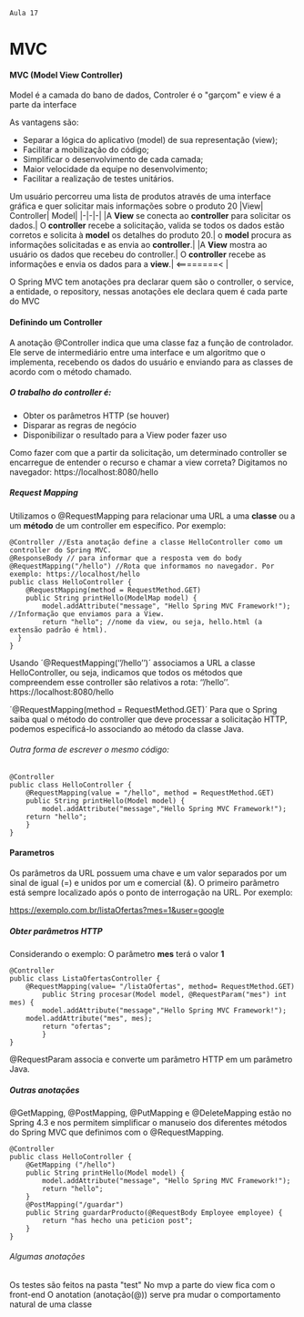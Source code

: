     Aula 17

# MVC


#### MVC (Model View Controller)
Model é a camada do bano de dados, Controler é o "garçom" e view é a parte da interface

As vantagens são: 
- Separar a lógica do aplicativo (model) de sua representação (view);
- Facilitar a mobilização do código;
- Simplificar o desenvolvimento de cada camada;
- Maior velocidade da equipe no desenvolvimento;
- Facilitar a realização de testes unitários.

Um usuário percorreu uma lista de produtos através de uma interface gráfica e quer solicitar mais informações sobre o produto 20
|View| Controller| Model|
|-|-|-|
|A **View** se conecta ao **controller** para solicitar os dados.| O **controller** recebe a solicitação, valida se todos os dados estão corretos e solicita à **model** os detalhes do produto 20.| o **model** procura as informações solicitadas e as envia ao **controller**.|
|A **View** mostra ao usuário os dados que recebeu do controller.| O **controller** recebe as informações e envia os dados para a **view**.| <========< |

O Spring MVC tem anotações pra declarar quem são o controller, o service, a entidade, o repository, nessas anotações ele declara quem é cada parte do MVC

#### Definindo um Controller
A anotação @Controller indica que uma classe faz a função de controlador.
Ele serve de intermediário entre uma interface e um algoritmo que o implementa, recebendo os dados do usuário e enviando para as classes de acordo com o método chamado.

##### O trabalho do controller é:
- Obter os parâmetros HTTP (se houver)
- Disparar as regras de negócio
- Disponibilizar o resultado para a View poder fazer uso

Como fazer com que a partir da solicitação, um determinado controller se encarregue de entender o recurso e chamar a view correta?
Digitamos no navegador: https://localhost:8080/hello

##### Request Mapping
Utilizamos o @RequestMapping para relacionar uma URL a uma **classe** ou a um **método** de um controller em específico. Por exemplo:

    @Controller //Esta anotação define a classe HelloController como um controller do Spring MVC. 
    @ResponseBody // para informar que a resposta vem do body
    @RequestMapping("/hello") //Rota que informamos no navegador. Por exemplo: https://localhost/hello
    public class HelloController { 
        @RequestMapping(method = RequestMethod.GET)
        public String printHello(ModelMap model) {
            model.addAttribute("message", "Hello Spring MVC Framework!"); //Informação que enviamos para a View.
            return "hello"; //nome da view, ou seja, hello.html (a extensão padrão é html).
      }
    }

Usando ´@RequestMapping(‘’/hello’’)´ associamos a URL a classe HelloController, ou seja, indicamos que todos os métodos que compreendem esse controller são relativos a rota: ‘’/hello’’.
https://localhost:8080/hello

´@RequestMapping(method = RequestMethod.GET)´ Para que o Spring saiba qual o método do controller que deve processar a solicitação HTTP, podemos especificá-lo associando ao método da classe Java.

###### Outra forma de escrever o mesmo código:
    @Controller
    public class HelloController {
        @RequestMapping(value = "/hello", method = RequestMethod.GET)
        public String printHello(Model model) {
            model.addAttribute("message","Hello Spring MVC Framework!");
        return "hello";
        }
    }
#### Parametros
Os parâmetros da URL possuem uma chave e um valor separados por um sinal de igual (=) e unidos por um e comercial (&).
O primeiro parâmetro está sempre localizado após o ponto de interrogação na URL. Por exemplo:

https://exemplo.com.br/listaOfertas?mes=1&user=google

##### Obter parâmetros HTTP
Considerando o exemplo: 
O parâmetro **mes** terá o valor **1**

    @Controller
    public class ListaOfertasController {
        @RequestMapping(value= "/listaOfertas", method= RequestMethod.GET)
            public String procesar(Model model, @RequestParam("mes") int mes) {
            model.addAttribute("message","Hello Spring MVC Framework!");
        model.addAttribute("mes", mes);
            return "ofertas";
            } 
    } 
@RequestParam associa e converte um parâmetro HTTP em um parâmetro Java.

##### Outras anotações 
@GetMapping, @PostMapping, @PutMapping e @DeleteMapping estão no Spring 4.3 e nos permitem simplificar o manuseio dos diferentes métodos do Spring MVC que definimos com o @RequestMapping.

    @Controller
    public class HelloController { 
        @GetMapping ("/hello")
        public String printHello(Model model) {
            model.addAttribute("message", "Hello Spring MVC Framework!");
            return "hello";
        }
        @PostMapping("/guardar")
        public String guardarProducto(@RequestBody Employee employee) {
            return "has hecho una peticion post";
        }
    }



###### Algumas anotações 
Os testes são feitos na pasta "test"
No mvp a parte do view fica com o front-end
O anotation (anotação(@)) serve pra mudar o comportamento natural de uma classe